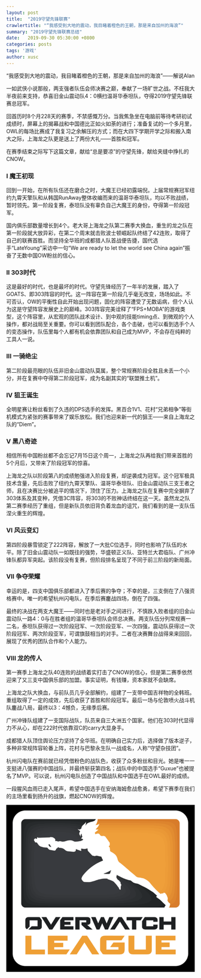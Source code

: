 ```yaml
---
layout: post
title:  "2019守望先锋联赛"
crawlertitle: "“我感受到大地的震动，我目睹着橙色的王朝，那是来自加州的海浪”"
summary: "2019守望先锋联赛总结"
date:   2019-09-30 05:30:00 +0800
categories: posts
tags: '游戏'
author: xusc
---
```


“我感受到大地的震动，我目睹着橙色的王朝，那是来自加州的海浪”——解说Alan

一如武侠小说那般，两支强者队伍会师决赛之巅，奉献了一场旷世之战。不枉我大半夜前来支持，恭喜旧金山震动队4：0横扫温哥华泰坦队，夺得2019守望先锋联赛总冠军。

回首历时8个月228天的赛季，不禁感慨万分。当我焦急坐在电脑前等待考研初试成绩时，屏幕上的揭幕战和中国德比正如火如荼的进行；准备复试的一个多月里，OWL的每场比赛成了我复习之余解压的方式；而在大四下学期开学之际和搬入南大之际，上海龙之队更是送上了两份大礼——首胜和冠军。

在赛季结束之际写下这篇文章，献给“总是要凉”的守望先锋，献给夹缝中挣扎的CNOW。

### I 魔王初现
回到一开始，在所有队伍还在磨合之时，大魔王已经初露端倪。上届常规赛冠军纽约九霄天擎队和从韩国RunAway整体收编而来的温哥华泰坦队，均以不败战绩，暂时领先。第一阶段复赛，泰坦队没有辜负自己大魔王的身份，夺得第一阶段冠军。

国内俱乐部数量增长到4个。老大哥上海龙之队第二赛季大换血，重生的龙之队在第一阶段就大放异彩，在第二个周末就击败波士顿崛起队终结了42连败，取得了自己的联赛首胜。而坚持全华班的成都猎人队首战便告捷，国代选手“LateYoung”采访中一句“We are ready to let the world see China again”振奋了无数中国OW粉丝的信心。

### II 303时代
这是最好的时代，也是最坏的时代。守望先锋经历了一年半的发展，踏入了GOATS、即303阵容的时代。这一阵容在第一阶段几乎毫无改变，场场如此。不可否认，OW的平衡性自此开始出现问题，固化的阵容遭受了无数诟病，但个人认为这是守望阵容发展史上的巅峰。303阵容完美诠释了“FPS+MOBA”的游戏类型，这个阵容里，从宏观的团队战术设计、到中观的技能timing点、到微观的个人操作，都对战局至关重要。你可以看到团队配合，各个击破，也可以看到选手个人的变态操作，队伍里每个人都有机会依靠团队和自己成为MVP，不会存在纯粹的工具人一说。

### III 一骑绝尘
第二阶段最亮眼的队伍非旧金山震动队莫属，整个常规赛阶段全胜且未丢一个小分，并在复赛中夺得第二阶段冠军，成为名副其实的“联盟推土机”。

### IV 狙王诞生
全明星赛让粉丝看到了久违的DPS选手的发挥。黑百合1V1、花村“兄弟相争”等街机模式为紧张的赛事带来了娱乐放松。我们也迎来新一代的狙王——来自上海龙之队的“Diem”。

### V 黑八奇迹
相信所有中国粉丝都不会忘记7月15日这个周一，上海龙之队再给我们带来首胜的5个月后，又带来了阶段冠军的惊喜。

上海龙之队以阶段第八的成绩勉强进入阶段复赛，却逆袭成为冠军。这个冠军极具技术含量，先后击败了纽约九霄天擎队、温哥华泰坦队、旧金山震动队三支王者之师，且在决赛比分被追平的情况下，顶住了压力。上海龙之队在复赛中完全摒弃了303体系及其变种，凭借3C阵容，将303的不败神话终结在这一天。虽然龙之队第二赛季经历了重组，但是新队员依旧背负着龙血的诅咒，我们看到的是一支队伍涅火重生的辉煌。

### VI 风云变幻
第四阶段暴雪锁定了222阵容，解放了一大批C位选手，同时也影响了队伍的水平。除了旧金山震动队一如既往的强势，华盛顿正义队、亚特兰大君临队、广州冲锋队都异军突起。该阶段没有复赛，但阶段排名呈现了不同于前三阶段的新局面。

### VII 争夺荣耀
幸运的是，四支中国俱乐部都进入了季后赛的争夺；不幸的是，三支倒在了八强资格赛中。唯一的希望杭州闪电队，在季后赛鏖战四场，倒在了四强。

最终的决战在两支大魔王——同时也是老对手之间进行，不慎跌入败者组的旧金山震动队一路4：0与在胜者组的温哥华泰坦队会师总决赛。两支队伍分列常规赛一二名，泰坦队获得过一次阶段冠军、一次阶段亚军、一次四强，震动队获得过一次阶段冠军、两次阶段亚军，可谓旗鼓相当的对手。二者在决赛舞台战得来来回回，展现了优秀的团队合作和个人能力。

### VIII 龙的传人
第一赛季上海龙之队40连败的战绩着实打击了CNOW的信心，但是第二赛季依然迎来了又三支中国俱乐部的加盟。事实证明，有钱赚，资本家就不会缺席。

上海龙之队大换血，与前队员几乎全部解约，组建了一支带中国吉祥物的全韩班。重组取得了一定的成效，先后收获了首胜和阶段冠军。最后一场与伦敦喷火战斗机队鏖战八局，最终以3：4憾负，无缘季后赛。

广州冲锋队组建了一支国际战队，队员来自三大洲五个国家。他们在303时代显得力不从心，却在222时代依靠双C的carry大显身手。

成都猎人队顶住舆论压力坚持了全华班。在明确自己实力后，选择做了版本逆子，多种非常规阵容轮番上阵，花村与巴黎永生队一战成名，人称“守望杂技团”。

杭州闪电队在赛前就已经凭借粉色的战队色，收获了众多粉丝和目光。她是唯一一支挺进八强赛的中国战队，并最终斩获第四名；战队中的中国选手“Guxue”也被提名了MVP。可以说，杭州闪电队创造了中国战队和中国选手在OWL最好的成绩。

一段腥风血雨已走入尾声，希望中国选手在安纳海姆愈战愈勇，希望下赛季在我们的主场里看到扬升的战旗，燃起CNOW的辉煌。

![](/assets/images/201909/owl.png)
